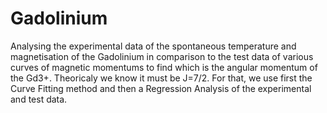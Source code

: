 # Gadolinium
Analysing the experimental data of the spontaneous temperature and magnetisation of the Gadolinium in comparison to the test data of various curves of magnetic momentums to find which is the angular momentum of the Gd3+. Theoricaly we know it must be J=7/2.
For that, we use first the Curve Fitting method and then a Regression Analysis of the experimental and test data.

